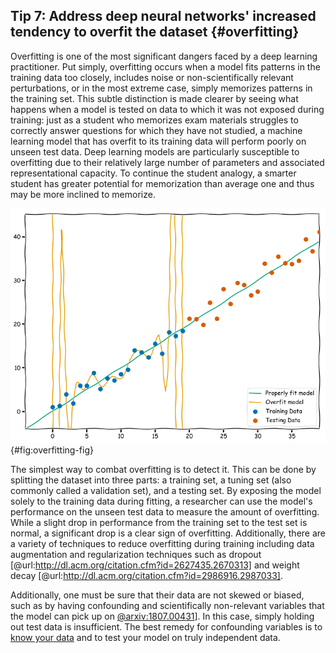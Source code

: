 ## Tip 7: Address deep neural networks' increased tendency to overfit the dataset {#overfitting}

Overfitting is one of the most significant dangers faced by a deep learning practitioner.
Put simply, overfitting occurs when a model fits patterns in the training data too closely, includes noise or non-scientifically relevant perturbations, or in the most extreme case, simply memorizes patterns in the training set.
This subtle distinction is made clearer by seeing what happens when a model is tested on data to which it was not exposed during training: just as a student who memorizes exam materials struggles to correctly answer questions for which they have not studied, a machine learning model that has overfit to its training data will perform poorly on unseen test data.
Deep learning models are particularly susceptible to overfitting due to their relatively large number of parameters and associated representational capacity.
To continue the student analogy, a smarter student has greater potential for memorization than average one and thus may be more inclined to memorize.

![A visual example of overfitting. While a high-degree polynomial gets high accuracy on its training data, it performs poorly on data that is has not seen before, whereas a simple linear regression works well. The greater representational capacity of the polynomial is analogous to using a larger or deeper neural network.](images/overfitting.png){#fig:overfitting-fig}

The simplest way to combat overfitting is to detect it.
This can be done by splitting the dataset into three parts: a training set, a tuning set (also commonly called a validation set), and a testing set.
By exposing the model solely to the training data during fitting, a researcher can use the model's performance on the unseen test data to measure the amount of overfitting.
While a slight drop in performance from the training set to the test set is normal, a significant drop is a clear sign of overfitting.
Additionally, there are a variety of techniques to reduce overfitting during training including data augmentation and regularization techniques such as dropout [@url:http://dl.acm.org/citation.cfm?id=2627435.2670313] and weight decay [@url:http://dl.acm.org/citation.cfm?id=2986916.2987033].

Additionally, one must be sure that their data are not skewed or biased, such as by having confounding and scientifically non-relevant variables that the model can pick up on [@arxiv:1807.00431](https://arxiv.org/abs/1807.00431)].
In this case, simply holding out test data is insufficient.
The best remedy for confounding variables is to [know your data](#know-your-problem) and to test your model on truly independent data.
